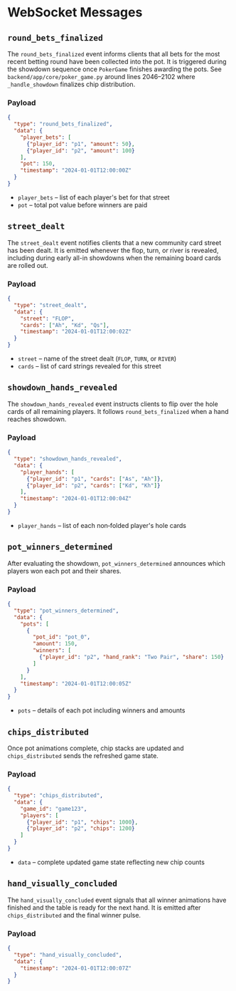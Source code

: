 # WebSocket Messages

## `round_bets_finalized`
The `round_bets_finalized` event informs clients that all bets for the most recent betting round have been collected into the pot. It is triggered during the showdown sequence once `PokerGame` finishes awarding the pots. See `backend/app/core/poker_game.py` around lines 2046–2102 where `_handle_showdown` finalizes chip distribution.

### Payload
```json
{
  "type": "round_bets_finalized",
  "data": {
    "player_bets": [
      {"player_id": "p1", "amount": 50},
      {"player_id": "p2", "amount": 100}
    ],
    "pot": 150,
    "timestamp": "2024-01-01T12:00:00Z"
  }
}
```

- `player_bets` – list of each player's bet for that street
- `pot` – total pot value before winners are paid
## `street_dealt`
The `street_dealt` event notifies clients that a new community card street has been dealt. It is emitted whenever the flop, turn, or river is revealed, including during early all-in showdowns when the remaining board cards are rolled out.

### Payload
```json
{
  "type": "street_dealt",
  "data": {
    "street": "FLOP",
    "cards": ["Ah", "Kd", "Qs"],
    "timestamp": "2024-01-01T12:00:02Z"
  }
}
```

- `street` – name of the street dealt (`FLOP`, `TURN`, or `RIVER`)
- `cards` – list of card strings revealed for this street

## `showdown_hands_revealed`
The `showdown_hands_revealed` event instructs clients to flip over the hole cards of all remaining players. It follows `round_bets_finalized` when a hand reaches showdown.

### Payload
```json
{
  "type": "showdown_hands_revealed",
  "data": {
    "player_hands": [
      {"player_id": "p1", "cards": ["As", "Ah"]},
      {"player_id": "p2", "cards": ["Kd", "Kh"]}
    ],
    "timestamp": "2024-01-01T12:00:04Z"
  }
}
```

- `player_hands` – list of each non‑folded player's hole cards

## `pot_winners_determined`
After evaluating the showdown, `pot_winners_determined` announces which players won each pot and their shares.

### Payload
```json
{
  "type": "pot_winners_determined",
  "data": {
    "pots": [
      {
        "pot_id": "pot_0",
        "amount": 150,
        "winners": [
          {"player_id": "p2", "hand_rank": "Two Pair", "share": 150}
        ]
      }
    ],
    "timestamp": "2024-01-01T12:00:05Z"
  }
}
```

- `pots` – details of each pot including winners and amounts

## `chips_distributed`
Once pot animations complete, chip stacks are updated and `chips_distributed` sends the refreshed game state.

### Payload
```json
{
  "type": "chips_distributed",
  "data": {
    "game_id": "game123",
    "players": [
      {"player_id": "p1", "chips": 1000},
      {"player_id": "p2", "chips": 1200}
    ]
  }
}
```

- `data` – complete updated game state reflecting new chip counts

## `hand_visually_concluded`
The `hand_visually_concluded` event signals that all winner animations have finished and the table is ready for the next hand. It is emitted after `chips_distributed` and the final winner pulse.

### Payload
```json
{
  "type": "hand_visually_concluded",
  "data": {
    "timestamp": "2024-01-01T12:00:07Z"
  }
}
```
